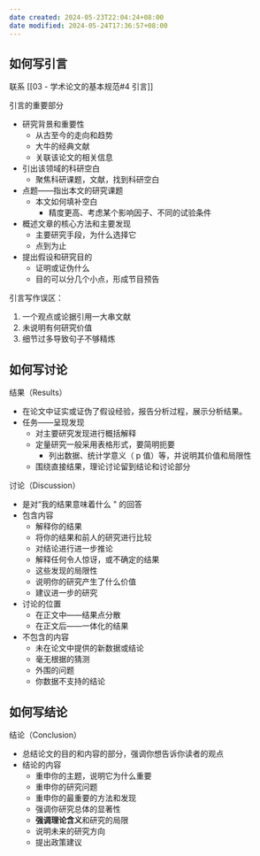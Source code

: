 ```yaml
---
date created: 2024-05-23T22:04:24+08:00
date modified: 2024-05-24T17:36:57+08:00
---
```

## 如何写引言

联系 [[03 - 学术论文的基本规范#4 引言]]

引言的重要部分
- 研究背景和重要性
	- 从古至今的走向和趋势
	- 大牛的经典文献
	- 关联该论文的相关信息
- 引出该领域的科研空白
	- 聚焦科研课题，文献，找到科研空白
- 点题——指出本文的研究课题
	- 本文如何填补空白
		- 精度更高、考虑某个影响因子、不同的试验条件
- 概述文章的核心方法和主要发现
	- 主要研究手段，为什么选择它
	- 点到为止
- 提出假设和研究目的
	- 证明或证伪什么
	- 目的可以分几个小点，形成节目预告

引言写作误区：
1. 一个观点或论据引用一大串文献
2. 未说明有何研究价值
3. 细节过多导致句子不够精炼

## 如何写讨论

结果（Results）
- 在论文中证实或证伪了假设经验，报告分析过程，展示分析结果。
- 任务——呈现发现
	- 对主要研究发现进行概括解释
	- 定量研究一般采用表格形式，要简明扼要
		- 列出数据、统计学意义（ p 值）等，并说明其价值和局限性
	- 围绕直接结果，理论讨论留到结论和讨论部分

讨论（Discussion）
- 是对“我的结果意味着什么 " 的回答
- 包含内容
	- 解释你的结果
	- 将你的结果和前人的研究进行比较
	- 对结论进行进一步推论
	- 解释任何令人惊讶，或不确定的结果
	- 这些发现的局限性
	- 说明你的研究产生了什么价值
	- 建议进一步的研究
- 讨论的位置
	- 在正文中——结果点分散
	- 在正文后——一体化的结果
- 不包含的内容
	- 未在论文中提供的新数据或结论
	- 毫无根据的猜测
	- 外围的问题
	- 你数据不支持的结论

## 如何写结论

结论（Conclusion）
- 总结论文的目的和内容的部分，强调你想告诉你读者的观点
- 结论的内容
	- 重申你的主题，说明它为什么重要
	- 重申你的研究问题
	- 重申你的最重要的方法和发现
	- 强调你研究总体的显著性
	- **强调理论含义**和研究的局限
	- 说明未来的研究方向
	- 提出政策建议